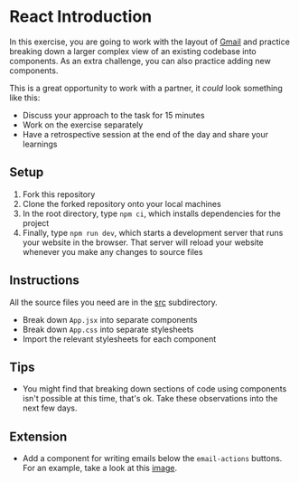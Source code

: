 # React Introduction

In this exercise, you are going to work with the layout of [Gmail](./images/gmail-email-view-intro.png) and practice breaking down a larger complex view of an existing codebase into components. As an extra challenge, you can also practice adding new components.

This is a great opportunity to work with a partner, it _could_ look something like this:

- Discuss your approach to the task for 15 minutes
- Work on the exercise separately
- Have a retrospective session at the end of the day and share your learnings

## Setup

1. Fork this repository
2. Clone the forked repository onto your local machines
3. In the root directory, type `npm ci`, which installs dependencies for the project
4. Finally, type `npm run dev`, which starts a development server that runs your website in the browser. That server
   will reload your website whenever you make any changes to source files

## Instructions

All the source files you need are in the [src](./src) subdirectory.

- Break down `App.jsx` into separate components
- Break down `App.css` into separate stylesheets
- Import the relevant stylesheets for each component

## Tips

- You might find that breaking down sections of code using components isn't possible at this time, that's ok. Take these observations into the next few days.

## Extension

- Add a component for writing emails below the `email-actions` buttons. For an example, take a look at this [image](./images/write-email-component.png).
